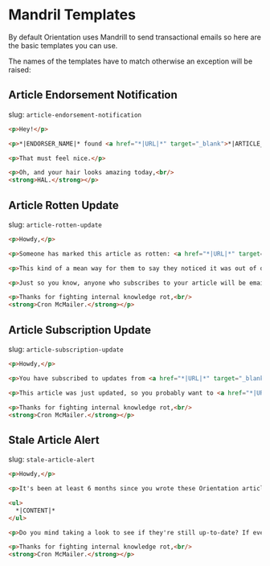 # Mandril Templates

By default Orientation uses Mandrill to send transactional emails so here are the basic templates you can use. 

The names of the templates have to match otherwise an exception will be raised:

## Article Endorsement Notification

slug: `article-endorsement-notification`

```html
<p>Hey!</p>

<p>*|ENDORSER_NAME|* found <a href="*|URL|*" target="_blank">*|ARTICLE_TITLE|*</a> so useful they endorsed it.</p>

<p>That must feel nice.</p>

<p>Oh, and your hair looks amazing today,<br/>
<strong>HAL.</strong></p>
```

## Article Rotten Update

slug: `article-rotten-update`

```html
<p>Howdy,</p>

<p>Someone has marked this article as rotten: <a href="*|URL|*" target="_blank">*|ARTICLE_TITLE|*</a>.</p>

<p>This kind of a mean way for them to say they noticed it was out of date and would really appreciate it if you could <a href="*|URL|*" target="_blank">take a moment to update it</a>.</p>

<p>Just so you know, anyone who subscribes to your article will be emailed once you update it, so I bet you'll get major brownie points for that.</p>

<p>Thanks for fighting internal knowledge rot,<br/>
<strong>Cron McMailer.</strong></p>
```

## Article Subscription Update

slug: `article-subscription-update`

```html
<p>Howdy,</p>

<p>You have subscribed to updates from <a href="*|URL|*" target="_blank">*|ARTICLE_TITLE|*</a>.</p>

<p>This article was just updated, so you probably want to <a href="*|URL|*" target="_blank">check it out</a>.</p>

<p>Thanks for fighting internal knowledge rot,<br/>
<strong>Cron McMailer.</strong></p>
```

## Stale Article Alert

slug: `stale-article-alert`

```html
<p>Howdy,</p>

<p>It's been at least 6 months since you wrote these Orientation articles:</p>

<ul>
  *|CONTENT|*
</ul>

<p>Do you mind taking a look to see if they're still up-to-date? If everything looks good, you can hit the "Mark Fresh" link.</p>

<p>Thanks for fighting internal knowledge rot,<br/>
<strong>Cron McMailer.</strong></p>
```
